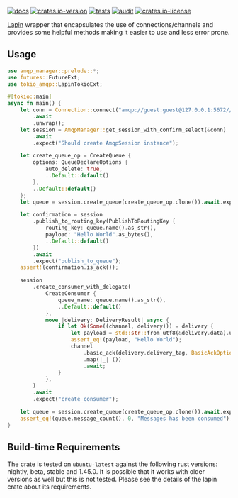 [![docs](https://docs.rs/amqp-manager/badge.svg)](https://docs.rs/amqp-manager)
[![crates.io-version](https://img.shields.io/crates/v/amqp-manager)](https://crates.io/crates/amqp-manager)
[![tests](https://github.com/adrianbenavides/amqp-manager/workflows/Tests/badge.svg)](https://github.com/adrianbenavides/amqp-manager/actions)
[![audit](https://github.com/adrianbenavides/amqp-manager/workflows/Audit/badge.svg)](https://github.com/adrianbenavides/amqp-manager/actions)
[![crates.io-license](https://img.shields.io/crates/l/amqp-manager)](LICENSE)

[Lapin](https://github.com/CleverCloud/lapin) wrapper that encapsulates the use of connections/channels and provides some 
helpful methods making it easier to use and less error prone. 

## Usage

```rust
use amqp_manager::prelude::*;
use futures::FutureExt;
use tokio_amqp::LapinTokioExt;

#[tokio::main]
async fn main() {
    let conn = Connection::connect("amqp://guest:guest@127.0.0.1:5672//", ConnectionProperties::default().with_tokio())
        .await
        .unwrap();
    let session = AmqpManager::get_session_with_confirm_select(&conn)
        .await
        .expect("Should create AmqpSession instance");

    let create_queue_op = CreateQueue {
        options: QueueDeclareOptions {
            auto_delete: true,
            ..Default::default()
        },
        ..Default::default()
    };
    let queue = session.create_queue(create_queue_op.clone()).await.expect("create_queue");

    let confirmation = session
        .publish_to_routing_key(PublishToRoutingKey {
            routing_key: queue.name().as_str(),
            payload: "Hello World".as_bytes(),
            ..Default::default()
        })
        .await
        .expect("publish_to_queue");
    assert!(confirmation.is_ack());

    session
        .create_consumer_with_delegate(
            CreateConsumer {
                queue_name: queue.name().as_str(),
                ..Default::default()
            },
            move |delivery: DeliveryResult| async {
                if let Ok(Some((channel, delivery))) = delivery {
                    let payload = std::str::from_utf8(&delivery.data).unwrap();
                    assert_eq!(payload, "Hello World");
                    channel
                        .basic_ack(delivery.delivery_tag, BasicAckOptions::default())
                        .map(|_| ())
                        .await;
                }
            },
        )
        .await
        .expect("create_consumer");

    let queue = session.create_queue(create_queue_op.clone()).await.expect("create_queue");
    assert_eq!(queue.message_count(), 0, "Messages has been consumed");
}
```

## Build-time Requirements

The crate is tested on `ubuntu-latest` against the following rust versions: nightly, beta, stable and 1.45.0.
It is possible that it works with older versions as well but this is not tested.
Please see the details of the lapin crate about its requirements.
